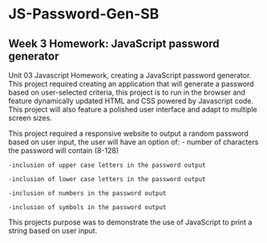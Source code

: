 # JS-Password-Gen-SB

## Week 3 Homework: JavaScript password generator

Unit 03 Javascript Homework, creating a JavaScript password generator. This project required creating an application that will generate a password based on user-selected criteria, this
project is to run in the browser and feature dynamically updated HTML and CSS powered by Javascript code. This project will also feature a polished user interface and adapt to multiple screen sizes.

This project required a responsive website to output a random password based on user input, the user will have an option of:
    - number of characters the password will contain (8-128)

    -inclusion of upper case letters in the password output

    -inclusion of lower case letters in the password output

    -inclusion of numbers in the password output

    -inclusion of symbols in the password output

This projects purpose was to demonstrate the use of JavaScript to print a string based on user input. 
